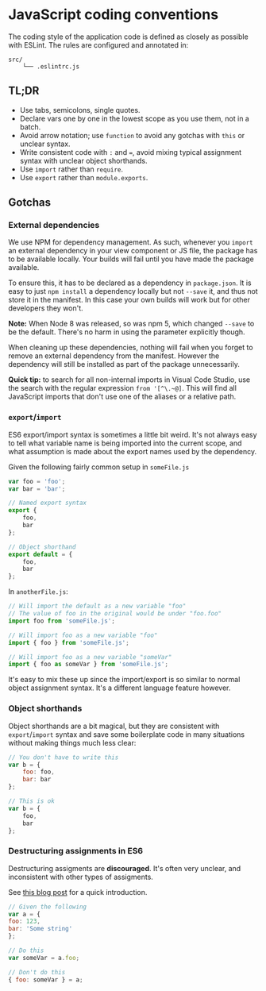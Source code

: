 
# JavaScript coding conventions

The coding style of the application code is defined as closely as possible with ESLint. The rules are configured and annotated in:

```
src/
	└── .eslintrc.js
```

## TL;DR

- Use tabs, semicolons, single quotes.
- Declare vars one by one in the lowest scope as you use them, not in a batch.
- Avoid arrow notation; use `function` to avoid any gotchas with `this` or unclear syntax.
- Write consistent code with `:` and `=`, avoid mixing typical assignment syntax with unclear object shorthands.
- Use `import` rather than `require`.
- Use `export` rather than `module.exports`.

## Gotchas

### External dependencies

We use NPM for dependency management. As such, whenever you `import` an external dependency in your view component or JS file, the package has to be available locally. Your builds will fail until you have made the package available.

To ensure this, it has to be declared as a dependency in `package.json`. It is easy to just `npm install` a dependency locally but not `--save` it, and thus not store it in the manifest. In this case your own builds will work but for other developers they won't.

**Note:** When Node 8 was released, so was npm 5, which changed `--save` to be the default. There's no harm in using the parameter explicitly though.

When cleaning up these dependencies, nothing will fail when you forget to remove an external dependency from the manifest. However the dependency will still be installed as part of the package unnecessarily.

**Quick tip:** to search for all non-internal imports in Visual Code Studio, use the search with the regular expression `from '[^\.~@]`. This will find all JavaScript imports that don't use one of the aliases or a relative path.

### `export`/`import`

ES6 export/import syntax is sometimes a little bit weird. It's not always easy to tell what variable name is being imported into the current scope, and what assumption is made about the export names used by the dependency.

Given the following fairly common setup in `someFile.js`

```js
var foo = 'foo';
var bar = 'bar';

// Named export syntax
export {
	foo,
	bar
};

// Object shorthand
export default = {
	foo,
	bar
};
```

In `anotherFile.js`:

```js
// Will import the default as a new variable "foo"
// The value of foo in the original would be under "foo.foo"
import foo from 'someFile.js';

// Will import foo as a new variable "foo"
import { foo } from 'someFile.js';

// Will import foo as a new variable "someVar"
import { foo as someVar } from 'someFile.js';
```

It's easy to mix these up since the import/export is so similar to normal object assignment syntax. It's a different language feature however.

### Object shorthands

Object shorthands are a bit magical, but they are consistent with `export`/`import` syntax and save some boilerplate code in many situations without making things much less clear:

```js
// You don't have to write this
var b = {
	foo: foo,
	bar: bar
};

// This is ok
var b = {
	foo,
	bar
};
```

### Destructuring assignments in ES6

Destructuring assigments are **discouraged**. It's often very unclear, and inconsistent with other types of assigments.

See [this blog post](http://teeohhem.com/why-destructuring-is-a-terrible-idea-in-es6/) for a quick introduction.

```js
// Given the following
var a = {
foo: 123,
bar: 'Some string'
};

// Do this
var someVar = a.foo;

// Don't do this
{ foo: someVar } = a;
```
